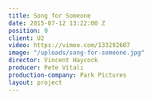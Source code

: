 ```yaml
---
title: Song for Someone
date: 2015-07-12 13:22:00 Z
position: 0
client: U2
video: https://vimeo.com/133292607
image: "/uploads/song-for-someone.jpg"
director: Vincent Haycock
producer: Pete Vitali
production-company: Park Pictures
layout: project
---
```


